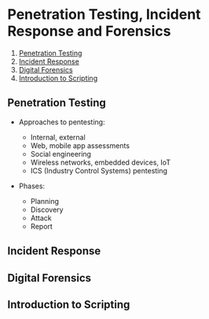 # Penetration Testing, Incident Response and Forensics

1. [Penetration Testing](#penetration-testing)
2. [Incident Response](#incident-response)
3. [Digital Forensics](#digital-forensics)
4. [Introduction to Scripting](#introduction-to-scripting)

## Penetration Testing

* Approaches to pentesting:

  * Internal, external
  * Web, mobile app assessments
  * Social engineering
  * Wireless networks, embedded devices, IoT
  * ICS (Industry Control Systems) pentesting

* Phases:

  * Planning
  * Discovery
  * Attack
  * Report

## Incident Response

## Digital Forensics

## Introduction to Scripting
